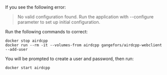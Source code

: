 If you see the following error:

>No valid configuration found. Run the application with --configure parameter to set up initial configuration.

Run the following commands to correct:
```
docker stop airdcpp
docker run --rm -it --volumes-from airdcpp gangefors/airdcpp-webclient --add-user
```
You will be prompted to create a user and password, then run:
```
docker start airdcpp
```